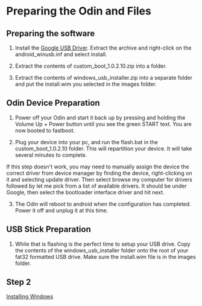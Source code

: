 # Preparing the Odin and Files

## Preparing the software

1. Install the [Google USB Driver](https://developer.android.com/studio/run/win-usb). Extract the archive and right-click on the android_winusb.inf and select install.

2. Extract the contents of custom_boot_1.0.2.10.zip into a folder.

3. Extract the contents of windows_usb_installer.zip into a separate folder and put the install.wim you selected in the images folder.

## Odin Device Preparation

1. Power off your Odin and start it back up by pressing and holding the Volume Up + Power button until you see the green START text. You are now booted to fastboot.

2. Plug your device into your pc, and run the flash.bat in the custom_boot_1.0.2.10 folder. This will repartition your device. It will take several minutes to complete.

If this step doesn't work, you may need to manually assign the device the correct driver from device manager by finding the device, right-clicking on it and selecting update driver. Then select browse my computer for drivers followed by let me pick from a list of available drivers. It should be under Google, then select the bootloader interface driver and hit next.

3. The Odin will reboot to android when the configuration has completed. Power it off and unplug it at this time.

## USB Stick Preparation

1. While that is flashing is the perfect time to setup your USB drive. Copy the contents of the windows_usb_installer folder onto the root of your fat32 formatted USB drive. Make sure the install.wim file is in the images folder.

## Step 2

[Installing Windows](https://github.com/ProjectValhalla/OdinMultiBootGuides/edit/main/pages/installing_windows.md)
